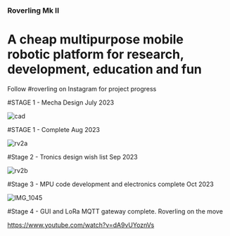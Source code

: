### Roverling Mk II
# A cheap multipurpose mobile robotic platform for research, development, education and fun
Follow #roverling on Instagram for project progress

#STAGE 1 - Mecha Design July 2023

![cad](https://github.com/MarkMakies/Roverling-Mk-II/assets/105891859/a6fa1e8c-58e0-44ce-b056-a00f4ce3b745)

#STAGE 1 - Complete Aug 2023

![rv2a](https://github.com/MarkMakies/Roverling-Mk-II/assets/105891859/1ff963ae-4144-4854-b0a7-fd3813da80cb)

#Stage 2 - Tronics design wish list Sep 2023

![rv2b](https://github.com/MarkMakies/Roverling-Mk-II/assets/105891859/7dcae563-0723-4818-ae79-13c0630627ed)

#Stage 3 - MPU code development and electronics complete Oct 2023

![IMG_1045](https://github.com/MarkMakies/Roverling-Mk-II/assets/105891859/53bcc2d5-a095-483d-891b-787f3cfac39f)

#Stage 4 - GUI and LoRa MQTT gateway complete.  Roverling on the move

https://www.youtube.com/watch?v=dA9vUYoznVs



